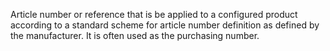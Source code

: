 Article number or reference that is be applied to a configured product according to a standard scheme for article number definition as defined by the manufacturer. It is often used as the purchasing number.